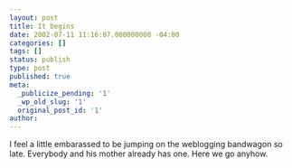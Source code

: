```yaml
---
layout: post
title: It begins
date: 2002-07-11 11:16:07.000000000 -04:00
categories: []
tags: []
status: publish
type: post
published: true
meta:
  _publicize_pending: '1'
  _wp_old_slug: '1'
  original_post_id: '1'
author: 
---
```

I feel a little embarassed to be jumping on the weblogging bandwagon so late.  Everybody and his mother already has one.  Here we go anyhow.

